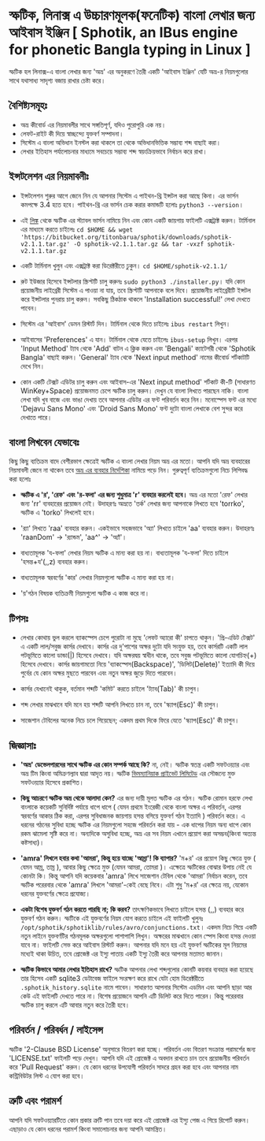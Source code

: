 # স্ফটিক, লিনাক্স এ উচ্চারণমূলক(ফনেটিক) বাংলা লেখার জন্য আইবাস ইঞ্জিন [ Sphotik, an IBus engine for phonetic Bangla typing in Linux ]

স্ফটিক হল লিনাক্স-এ বাংলা লেখার জন্য 'অভ্র' এর অনুকরণে তৈরী একটি
'আইবাস ইঞ্জিন' যেটি অভ্র-র নিয়মগুলোর সাথে যথাসাধ্য সাদৃশ্য বজায় রাখার চেষ্টা
করে।

## বৈশিষ্ট্যসমূহঃ
- অভ্র কীবোর্ড এর নিয়মাবলীর সাথে সঙ্গতিপূর্ণ, যদিও পুরোপুরি এক নয়।
- লেফট-রাইট কী দিয়ে স্বাচ্ছন্দ্যে যুক্তবর্ণ  সম্পাদনা।
- সিস্টেম এ বাংলা অভিধান ইনস্টল করা থাকলে তা থেকে অভিধানভিত্তিক
  সম্ভাব্য শব্দ বাছাই করা।
- লেখার ইতিহাস পর্যালোচনার মাধ্যমে সবচেয়ে সম্ভাব্য শব্দ স্বয়ংক্রিয়ভাবে
    নির্বাচন করে রাখা।

## ইন্সটলেশন এর নিয়মাবলীঃ
- ইন্সটলেশন শুরুর আগে জেনে নিন যে আপনার সিস্টেম এ পাইথন-থ্রি ইন্সটল করা আছে
    কিনা। এর ভার্সন কমপক্ষে 3.4 হতে হবে। পাইথন-থ্রি এর ভার্সন চেক করার কমান্ডটি
    হলোঃ `python3 --version`।

- এই [লিঙ্ক](https://bitbucket.org/titonbarua/sphotik/downloads/sphotik-v2.1.1.tar.gz)
    থেকে স্ফটিক এর স্ট্যাবল ভার্সন নামিয়ে নিন এবং কোন একটি জায়গায় ফাইলটি এক্সট্রাক্ট করুন।
    টার্মিনাল এর মাধ্যমে করতে চাইলেঃ 
    `cd $HOME && wget 'https://bitbucket.org/titonbarua/sphotik/downloads/sphotik-v2.1.1.tar.gz' -O sphotik-v2.1.1.tar.gz && tar -vxzf sphotik-v2.1.1.tar.gz`

- একটি টার্মিনাল খুলুন এবং এক্সট্রাক্ট করা ডিরেক্টরীতে ঢুকুন।
    `cd $HOME/sphotik-v2.1.1/`

- রুট ইউজার হিসেবে ইন্সটলার স্ক্রিপ্টটি চালু করুনঃ `sudo python3 ./installer.py`।
    যদি কোন প্রয়োজনীয় লাইব্রেরী সিস্টেম এ পাওয়া না যায়, তবে স্ক্রিপ্টটি আপনাকে বলে দিবে।
    প্রয়োজনীয় লাইব্রেরীটি ইন্সটল করে ইন্সটলার পুনরায় চালু করুন। সবকিছু ঠিকঠাক থাকলে
    'Installation successful!' লেখা দেখতে পাবেন।
 
- সিস্টেম এর 'আইবাস' ডেমন রিস্টার্ট দিন।  টার্মিনাল থেকে দিতে চাইলেঃ `ibus restart`
    লিখুন।

- আইবাসের 'Preferences' এ যান। টার্মিনাল থেকে যেতে চাইলেঃ `ibus-setup`
    লিখুন। এরপর 'Input Method' ট্যাব থেকে 'Add' বাটন এ ক্লিক করুন এবং
    'Bengali' ক্যাটেগরী থেকে 'Sphotik Bangla' বাছাই করুন।
    'General' ট্যাব থেকে 'Next input method' নামের কীবোর্ড শর্টকাটটি
    দেখে নিন।

- কোন একটি টেক্সট এডিটর চালু করুন এবং আইবাস-এর 'Next input method' শর্টকাট
    কী-টি (সাধারণত WinKey+Space) প্রয়োজনমত চেপে স্ফটিক চালু করুন।
    দেখুন যে বাংলা লিখতে পারছেন নাকি। বাংলা লেখা যদি খুব বাজে এবং ভাঙা দেখায়
    তবে আপনার এডিটর এর ফন্ট পরিবর্তন করে নিন। মনোস্পেস ফন্ট এর মধ্যে
    'Dejavu Sans Mono' এবং 'Droid Sans Mono' ফন্ট দুটো বাংলা লেখাকে
    বেশ সুন্দর করে দেখাতে পারে।

## বাংলা লিখবেন যেভাবেঃ
কিছু কিছু ব্যতিক্রম বাদে বেশীরভাগ ক্ষেত্রেই স্ফটিক এ বাংলা লেখার নিয়ম অভ্র এর মতো।
আপনি যদি অভ্র ব্যবহারের নিয়মাবলী জেনে না থাকেন তবে
[অভ্র এর ব্যবহার নির্দেশিকা](http://www.omicronlab.com/download/pdf/Bangla%20Typing%20with%20Avro%20Phonetic.pdf)
নামিয়ে পড়ে নিন। গুরুত্বপূর্ণ ব্যতিক্রমগুলো নিচে লিপিবদ্ধ করা হলোঃ
- **স্ফটিক এ 'র', 'রেফ' এবং 'র-ফলা' এর জন্য শুধুমাত্র 'r' ব্যবহার করলেই
    হবে।** অভ্র এর মতো 'রেফ' লেখার জন্য 'rr' ব্যবহারের প্রয়োজন নেই। উদাহরণঃ
    অভ্রতে 'তর্ক' লেখার জন্য আপনাকে লিখতে হবে 'torrko', স্ফটিক এ
    'torko' লিখলেই হবে।

- 'র‍্যা' লিখতে 'raa' ব্যবহার করুন। একইভাবে সহজভাবে 'অ্যা' লিখতে চাইলে 'aa'
    ব্যবহার করুন। উদাহরণঃ 'raanDom' -> 'র‍্যান্ডম', 'aa^' -> 'অ্যাঁ'।

- বাধ্যতামূলক 'য-ফলা' লেখার নিয়ম স্ফটিক এ মান্য করা হয় না। বাধ্যতামূলক 'য-ফলা'
    দিতে চাইলে 'হসন্ত+য'(,,z) ব্যবহার করুন।

- বাধ্যতামূলক স্বরবর্ণের 'কার' লেখার নিয়মগুলো স্ফটিক এ মান্য করা হয় না।

- 'য়'গঠন বিষয়ক ব্যতিক্রমী নিয়মগুলো স্ফটিক এ কাজ করে না।


## টিপসঃ
- লেখার কোথায় ভুল করলে ব্যাকস্পেস চেপে পুরোটা না মুছে 'লেফট অ্যারো কী' চাপতে
    থাকুন। 'প্রি-এডিট টেক্সট' এ একটি লাল/সবুজ কার্সর দেখাবে। কার্সর এর
    দু'পাশের অক্ষর দুটো যদি সংযুক্ত হয়, তবে কার্সরটি একটি লাল পটভূমিতে
    কালো ডান্ডা(|) হিসেবে দেখাবে। যদি অক্ষরদ্বয় স্বাধীন থাকে,
    তবে সবুজ পটভূমিতে কালো যোগচিহ্ন(+) হিসেবে দেখাবে। কার্সর জায়গামতো
    নিয়ে 'ব্যাকস্পেস(Backspace)', 'ডিলিট(Delete)' ইত্যাদি কী দিয়ে পুর্বের
    যে কোন অক্ষর মুছতে পারবেন এবং নতুন অক্ষর জুড়ে দিতে পারবেন।

- কার্সর যেখানেই থাকুক, বর্তমান শব্দটি 'কমিট' করতে চাইলে
    'ট্যাব(Tab)' কী চাপুন।

- শব্দ লেখার মাঝখানে যদি মনে হয় শব্দটি আপনি লিখতে চান না,
    তবে 'স্ক্যাপ(Esc)' কী চাপুন।

- সাজেশান টেবিলের অনেক নিচে চলে গিয়েছেন;
    একদম প্রথম দিকে ফিরে যেতে 'স্ক্যাপ(Esc)' কী চাপুন।


## জিজ্ঞাসাঃ
- **'অভ্র' ডেভেলপারদের সাথে স্ফটিক এর কোন সম্পর্ক আছে কি?**
    না, নেই। স্ফটিক স্বতন্ত্র একটি সফটওয়্যার এবং অভ্র টিম কিংবা অমিক্রণল্যাব দ্বারা আদৃত নয়।
    স্ফটিক [ভিমম্যানিয়াক প্রাইভেট লিমিটেড](https://vimmaniac.com) এর সৌজন্যে
    মুক্ত সফটওয়্যার হিসেবে প্রকাশিত। 

- **কিছু আচরণে স্ফটিক অভ্র থেকে আলাদা কেন?**
    এর জন্য দায়ী মূলত স্ফটিক এর গঠন। স্ফটিক রোমান হরফে লেখা বাংলাকে
    কয়েকটি সুনির্দিষ্ট পর্যায়ে ধাপে ধাপে ( যেমন প্রথমে ইংরেজী থেকে বাংলা অক্ষর এ
    পরিবর্তন, এরপর স্বরবর্ণের আকার ঠিক করা, এরপর সুবিধাজনক জায়গায় হসন্ত বসিয়ে
    যুক্তবর্ণ গঠন ইত্যাদি ) পরিবর্তন করে। এ ধরনের গঠনের সুবিধা হচ্ছে স্ফটিক এর
    নিয়মগুলো সহজে পরিবর্তন করা যায় - এক ধাপের নিয়ম অন্য ধাপে কোন রকম
    ঝামেলা সৃষ্টি করে না। অন্যদিকে অসুবিধা হচ্ছে, অভ্র এর সব নিয়ম এখানে
    প্রয়োগ করা অসম্ভব(কিংবা অত্যন্ত কষ্টসাধ্য)।

- **'amra' লিখলে হবার কথা 'আমরা', কিন্তু হয়ে যাচ্ছে 'আম্রা'! কি ব্যাপার?**
    'ম+র' এর প্রয়োগ কিছু ক্ষেত্রে যুক্ত ( যেমন আম্র, তাম্র ), আবার কিছু ক্ষেত্রে মুক্ত
    (যেমন আমরা, তোমরা )। এক্ষেত্রে স্ফটিকের বোঝার উপায় নেই যে কোনটা কি। কিন্তু
    আপনি যদি কয়েকবার 'amra' লিখে সাজেশান টেবিল থেকে 'আমরা' নির্বাচন করেন,
    তবে স্ফটিক পরেরবার থেকে 'amra' লিখলে 'আমরা'-কেই বেছে নিবে। এটা শুধু 'ম+র'
    এর ক্ষেত্রে নয়, যেকোন ধরনের যুক্তবর্ণের ক্ষেত্রে প্রযোজ্য।

- **একটা বিশেষ যুক্তবর্ণ গঠন করতে পারছি না; কি করব?**
    তাৎক্ষণিকভাবে লিখতে চাইলে হসন্ত (,,) ব্যবহার করে যুক্তবর্ণ গঠন করুন।
    স্ফটিকে এই যুক্তবর্ণের নিয়ম যোগ করতে চাইলে এই ফাইলটি খুলুনঃ
    `/opt/sphotik/sphotiklib/rules/avro/conjunctions.txt`।
     একদম নিচে গিয়ে একটি নতুন লাইনে যুক্তবর্ণটির গঠনমূলক
    অক্ষরগুলো পাশাপাশি লিখুন। অক্ষরের মাঝখানে কোন স্পেস কিংবা হসন্ত
    দেওয়া যাবে না। ফাইলটি সেভ করে আইবাস রিস্টার্ট করুন। আপনার যদি মনে হয় এই
    যুক্তবর্ণ স্ফটিকের মূল নিয়মের মধ্যেই থাকা উচিত, তবে প্রোজেক্ট এর ইস্যু
    পাতায় একটি  ইস্যু তৈরী করে আপনার মতামত জানান।

- **স্ফটিক কিভাবে আমার লেখার ইতিহাস রাখে?**
    স্ফটিক আপনার লেখা শব্দগুলোর কোনটি কয়বার ব্যবহার করা হয়েছে তার
    হিসেব একটি sqlite3 ডেটাবেজ ফাইলে সংরক্ষণ করে রাখে যেটা হোম
    ডিরেক্টরীতে `.sphotik_history.sqlite` নামে পাবেন। সাধারণত
    আপনার সিস্টেম এডমিন এবং আপনি ছাড়া আর কেউ এই ফাইলটি দেখতে
    পারে না। বিশেষ প্রয়োজনে আপনি এটি ডিলিট করে দিতে পারেন। কিন্তু পরেরবার
    স্ফটিক চালু করলে এটি আবার নতুন করে তৈরী হবে।

## পরিবর্তন / পরিবর্ধন / লাইসেন্স
স্ফটিক '2-Clause BSD License' অনুসারে বিতরণ করা হচ্ছে। পরিবর্তন এবং বিতরণ সংক্রান্ত
পরামর্শের জন্য 'LICENSE.txt' ফাইলটি পড়ে দেখুন। আপনি যদি এই প্রোজেক্ট এ অবদান রাখতে
চান তবে প্রয়োজনীয় পরিবর্তন করে 'Pull Request' করুন।  যে কোন ধরনের উপযোগী পরিবর্তন
সাদরে গ্রহন করা হবে এবং আপনার নাম কন্ট্রিবিউটর লিস্ট এ যোগ করা হবে।

## ত্রুটি এবং পরামর্শ
আপনি যদি সফটওয়্যারটিতে কোন প্রকার ত্রুটি পান তবে দয়া করে এই প্রোজেক্ট এর
ইস্যু পেজ এ গিয়ে রিপোর্ট করুন। এছাড়াও যে কোন ধরনের পরামর্শ কিংবা সমালোচনার
জন্য আপনি আমন্ত্রিত।
